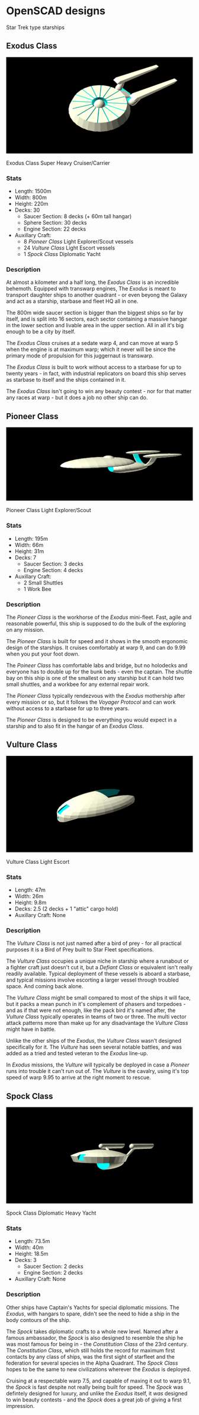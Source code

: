 # OpenSCAD designs

Star Trek type starships

## Exodus Class

![Mother Ship](mothership.png)

Exodus Class Super Heavy Cruiser/Carrier

### Stats

 * Length: 1500m
 * Width: 800m
 * Height: 220m
 * Decks: 30
   * Saucer Section: 8 decks (+ 60m tall hangar)
   * Sphere Section: 30 decks
   * Engine Section: 22 decks
 * Auxillary Craft:
   * 8 *Pioneer Class* Light Explorer/Scout vessels
   * 24 *Vulture Class* Light Escort vessels
   * 1 *Spock Class* Diplomatic Yacht

### Description

At almost a kilometer and a half long, the *Exodus Class* is an incredible 
behemoth. Equipped with transwarp engines, The *Exodus* is meant to 
transport daughter ships to another quadrant - or even beyong the Galaxy
and act as a starship, starbase and fleet HQ all in one.

The 800m wide saucer section is bigger than the biggest ships so far by
itself, and is split into 16 sectors, each sector containing a massive
hangar in the lower section and livable area in the upper section. All in 
all it's big enough to be a city by itself.

The *Exodus Class* cruises at a sedate warp 4, and can move at warp 5 
when the engine is at maximum warp; which it never will be since the 
primary mode of propulsion for this juggernaut is transwarp.

The *Exodus Class* is built to work without access to a starbase for up to 
twenty years - in fact, with industrial replicators on board this ship 
serves as starbase to itself and the ships contained in it.

The *Exodus Class* isn't going to win any beauty contest - nor for that
matter any races at warp - but it does a job no other ship can do.

## Pioneer Class

![Explorer Ship](explorer.png)

Pioneer Class Light Explorer/Scout

### Stats

 * Length: 195m
 * Width: 66m
 * Height: 31m
 * Decks: 7
   * Saucer Section: 3 decks
   * Engine Section: 4 decks
 * Auxillary Craft:
   * 2 Small Shuttles
   * 1 Work Bee

### Description

The *Pioneer Class* is the workhorse of the *Exodus* mini-fleet. Fast, agile
and reasonable powerful, this ship is supposed to do the bulk of the exploring
on any mission.

The *Pioneer Class* is built for speed and it shows in the smooth ergonomic
design of the starships. It cruises comfortably at warp 9, and can do 9.99 
when you put your foot down.

The *Poineer Class* has comfortable labs and bridge, but no holodecks and
everyone has to double up for the bunk beds - even the captain. The shuttle
bay on this ship is one of the smallest on any starship but it can hold two
small shuttles, and a workbee for any external repair work.

The *Pioneer Class* typically rendezvous with the *Exodus* mothership after 
every mission or so, but it follows the *Voyager Protocol* and can work without
access to a starbase for up to three years.

The *Pioneer Class* is designed to be everything you would expect in a starship
and to also fit in the hangar of an *Exodus Class*.

## Vulture Class

![Attack Ship](attack.png)

Vulture Class Light Escort

### Stats

 * Length: 47m
 * Width: 26m
 * Height: 9.8m
 * Decks: 2.5 (2 decks + 1 "attic" cargo hold)
 * Auxillary Craft: None

### Description

The *Vulture Class* is not just named after a bird of prey - for all practical purposes
it is a Bird of Prey built to Star Fleet specifications.

The *Vulture Class* occupies a unique niche in starship where a runabout or a fighter craft
just doesn't cut it, but a *Defiant Class* or equivalent isn't really readily available.
Typical deployment of these vessels is aboard a starbase, and typical missions involve 
escorting a larger vessel through troubled space. And coming back alone.

The *Vulture Class* might be small compared to most of the ships it will face, but it packs 
a mean punch in it's complement of phasers and torpedoes - and as if that were not enough, 
like the pack bird it's named after, the *Vulture Class* typically operates in teams of 
two or three. The multi vector attack patterns more than make up for any disadvantage 
the *Vulture Class* might have in battle.

Unlike the other ships of the *Exodus*, the *Vulture Class* wasn't designed specifically for it.
The *Vulture* has seen several notable battles, and was added as a tried and tested veteran
to the *Exodus* line-up.

In *Exodus* missions, the *Vulture* will typically be deployed in case a *Pioneer* runs into 
trouble it can't run out of. The *Vulture* is the cavalry, using it's top speed of warp 9.95 to
arrive at the right moment to rescue.

## Spock Class

![Diplomatic Yacht](diplomatic.png)

Spock Class Diplomatic Heavy Yacht

### Stats

 * Length: 73.5m
 * Width: 40m
 * Height: 18.5m
 * Decks: 3
   * Saucer Section: 2 decks
   * Engine Section: 2 decks
 * Auxillary Craft: None

### Description

Other ships have Captain's Yachts for special diplomatic missions. The *Exodus*, with hangars to spare, didn't see
the need to hide a ship in the body contours of the ship.

The *Spock* takes diplomatic crafts to a whole new level. Named after a famous ambassador, the *Spock* is also
designed to resemble the ship he was most famous for being in - the *Constitution Class* of the 23rd century. The
*Constitution Class*, which still holds the record for maximum first contacts by any class of ships, was the first
sight of starfleet and the federation for several species in the Alpha Quadrant. The *Spock Class* hopes to be the
same to new civilizations wherever the *Exodus* is deployed.

Cruising at a respectable warp 7.5, and capable of maxing it out to warp 9.1, the *Spock* is fast despite not really
being built for speed. The *Spock* was defintely designed for luxury, and unlike the *Exodus* itself, it *was* designed
to win beauty contests - and the *Spock* does a great job of giving a first impression.
